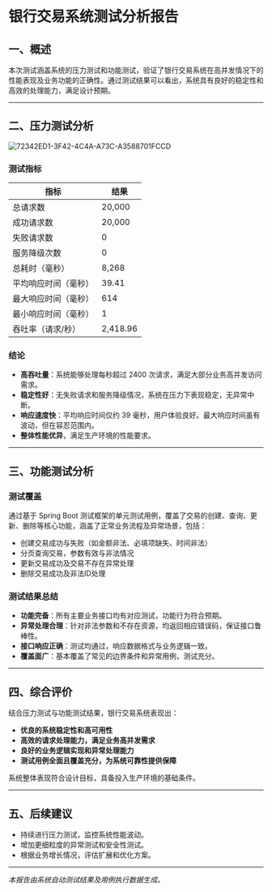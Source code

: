 # 银行交易系统测试分析报告

## 一、概述

本次测试涵盖系统的压力测试和功能测试，验证了银行交易系统在高并发情况下的性能表现及业务功能的正确性。通过测试结果可以看出，系统具有良好的稳定性和高效的处理能力，满足设计预期。

---

## 二、压力测试分析
![72342ED1-3F42-4C4A-A73C-A3588701FCCD](https://github.com/user-attachments/assets/33179a23-d3ca-46f5-83c8-de4cac65c11c)

### 测试指标

| 指标             | 结果        |
|------------------|-------------|
| 总请求数         | 20,000      |
| 成功请求数       | 20,000      |
| 失败请求数       | 0           |
| 服务降级次数     | 0           |
| 总耗时（毫秒）   | 8,268       |
| 平均响应时间（毫秒） | 39.41      |
| 最大响应时间（毫秒） | 614        |
| 最小响应时间（毫秒） | 1          |
| 吞吐率（请求/秒） | 2,418.96    |

### 结论

- **高吞吐量**：系统能够处理每秒超过 2400 次请求，满足大部分业务高并发访问需求。
- **稳定性好**：无失败请求和服务降级情况，系统在压力下表现稳定，无异常中断。
- **响应速度快**：平均响应时间仅约 39 毫秒，用户体验良好。最大响应时间虽有波动，但在容忍范围内。
- **整体性能优异**，满足生产环境的性能要求。



---

## 三、功能测试分析

### 测试覆盖

通过基于 Spring Boot 测试框架的单元测试用例，覆盖了交易的创建、查询、更新、删除等核心功能，涵盖了正常业务流程及异常场景，包括：

- 创建交易成功与失败（如金额非法、必填项缺失、时间非法）
- 分页查询交易，参数有效与非法情况
- 更新交易成功及交易不存在异常处理
- 删除交易成功及非法ID处理

### 测试结果总结

- **功能完备**：所有主要业务接口均有对应测试，功能行为符合预期。
- **异常处理合理**：针对非法参数和不存在资源，均返回相应错误码，保证接口鲁棒性。
- **接口响应正确**：测试均通过，响应数据格式与业务逻辑一致。
- **覆盖面广**：基本覆盖了常见的边界条件和异常用例，测试充分。

---

## 四、综合评价

结合压力测试与功能测试结果，银行交易系统表现出：

- **优良的系统稳定性和高可用性**
- **高效的请求处理能力，满足业务高并发需求**
- **良好的业务逻辑实现和异常处理能力**
- **测试用例全面且覆盖充分，为系统可靠性提供保障**

系统整体表现符合设计目标，具备投入生产环境的基础条件。

---

## 五、后续建议

- 持续进行压力测试，监控系统性能波动。
- 增加更细粒度的异常测试和安全性测试。
- 根据业务增长情况，评估扩展和优化方案。

---

*本报告由系统自动测试结果及用例执行数据生成。*

